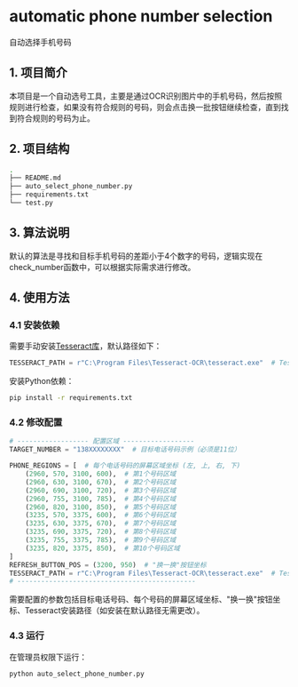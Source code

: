 # automatic phone number selection

自动选择手机号码

## 1. 项目简介

本项目是一个自动选号工具，主要是通过OCR识别图片中的手机号码，然后按照规则进行检查，如果没有符合规则的号码，则会点击换一批按钮继续检查，直到找到符合规则的号码为止。

## 2. 项目结构

```bash
.
├── README.md
├── auto_select_phone_number.py
├── requirements.txt
└── test.py
```

## 3. 算法说明

默认的算法是寻找和目标手机号码的差距小于4个数字的号码，逻辑实现在check_number函数中，可以根据实际需求进行修改。

## 4. 使用方法

### 4.1 安装依赖

需要手动安装[Tesseract库](https://github.com/tesseract-ocr/tesseract)，默认路径如下：

```python
TESSERACT_PATH = r"C:\Program Files\Tesseract-OCR\tesseract.exe"  # Tesseract安装路径
```

安装Python依赖：

```bash
pip install -r requirements.txt
```

### 4.2 修改配置

```python
# ------------------ 配置区域 ------------------
TARGET_NUMBER = "138XXXXXXXX"  # 目标电话号码示例（必须是11位）

PHONE_REGIONS = [  # 每个电话号码的屏幕区域坐标 (左, 上, 右, 下)
    (2960, 570, 3100, 600),  # 第1个号码区域
    (2960, 630, 3100, 670),  # 第2个号码区域
    (2960, 690, 3100, 720),  # 第3个号码区域
    (2960, 755, 3100, 785),  # 第4个号码区域
    (2960, 820, 3100, 850),  # 第5个号码区域
    (3235, 570, 3375, 600),  # 第6个号码区域
    (3235, 630, 3375, 670),  # 第7个号码区域
    (3235, 690, 3375, 720),  # 第8个号码区域
    (3235, 755, 3375, 785),  # 第9个号码区域
    (3235, 820, 3375, 850),  # 第10个号码区域
]
REFRESH_BUTTON_POS = (3200, 950)  # "换一换"按钮坐标
TESSERACT_PATH = r"C:\Program Files\Tesseract-OCR\tesseract.exe"  # Tesseract安装路径
# ---------------------------------------------

```

需要配置的参数包括目标电话号码、每个号码的屏幕区域坐标、"换一换"按钮坐标、Tesseract安装路径（如安装在默认路径无需更改）。

### 4.3 运行

在管理员权限下运行：

```bash
python auto_select_phone_number.py
```
